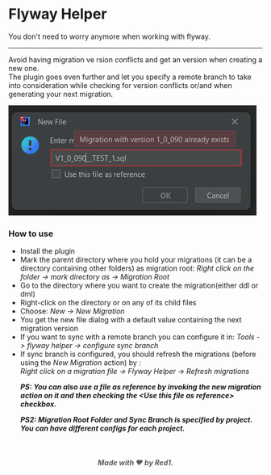 <h1 style="display: flex">Flyway Helper</h1> 
You don't need to worry anymore when working with flyway.

------------------
Avoid having migration ve rsion conflicts and get an <auto-calculated> version when creating a new one.\
The plugin goes even further and let you specify a remote branch to take into 
consideration while checking for version conflicts or/and when generating your 
<auto-calculated> next migration.

![img](flyway-helper-image.png)

### How to use
* Install the plugin 
* Mark the parent directory where you hold your migrations (it can be a directory containing other folders) as migration root:
<i>Right click on the folder -> mark directory as -> Migration Root</i>
* Go to the directory where you want to create the migration(either ddl or dml)
* Right-click on the directory or on any of its child files
* Choose: <i>New -> New Migration</i>
* You get the new file dialog with a default value containing the next migration version
* If you want to sync with a remote branch you can configure it in: <i>Tools -> flyway helper -> configure sync branch</i>
* If sync branch is configured, you should refresh the migrations (before using the <i>New Migration</i> action) by : \
<i>Right click on a migration file -> Flyway Helper -> Refresh migrations</i>
  <i><p><b>
    PS: You can also use a file as reference by invoking the new migration action on it and then checking the 
    \<Use this file as reference\> checkbox.
  </b></p></i>
  <i><p><b>
    PS2: Migration Root Folder and Sync Branch is specified by project. You can have different configs for each project.
  </b></p></i>

<br>
<h5 style="text-align:center;opacity: 70%">Made with ❤️ by Red1.</h5>